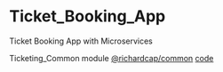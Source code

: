 # Ticket_Booking_App
Ticket Booking App with Microservices

Ticketing_Common module [@richardcap/common](https://www.npmjs.com/package/@richardcap/common) [code](https://github.com/XxxXxxXxx233/Ticketing_Common)